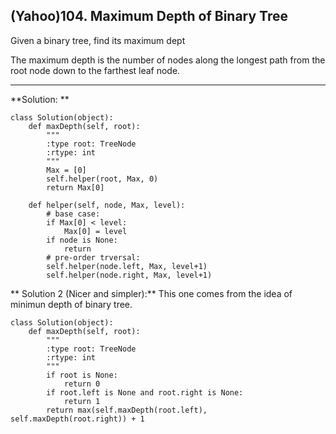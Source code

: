 ## (Yahoo)104. Maximum Depth of Binary Tree

Given a binary tree, find its maximum dept

The maximum depth is the number of nodes along the longest path from the root node down to the farthest leaf node.

---

**Solution: **

    class Solution(object):
        def maxDepth(self, root):
            """
            :type root: TreeNode
            :rtype: int
            """
            Max = [0]
            self.helper(root, Max, 0)
            return Max[0]

        def helper(self, node, Max, level):
            # base case:
            if Max[0] < level:
                Max[0] = level
            if node is None:
                return
            # pre-order trversal:
            self.helper(node.left, Max, level+1)
            self.helper(node.right, Max, level+1)
            
            
** Solution 2 (Nicer and simpler):** This one comes from the idea of minimun depth of binary tree.

    class Solution(object):
        def maxDepth(self, root):
            """
            :type root: TreeNode
            :rtype: int
            """
            if root is None:
                return 0
            if root.left is None and root.right is None:
                return 1
            return max(self.maxDepth(root.left), self.maxDepth(root.right)) + 1